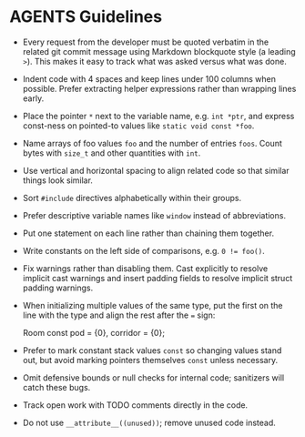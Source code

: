 # AGENTS Guidelines

- Every request from the developer must be quoted verbatim in the related git commit message using Markdown blockquote style (a leading `>`). This makes it easy to track what was asked versus what was done.

- Indent code with 4 spaces and keep lines under 100 columns when possible. Prefer extracting helper expressions rather than wrapping lines early.
- Place the pointer `*` next to the variable name, e.g. `int *ptr`, and express const-ness on pointed-to values like `static void const *foo`.
- Name arrays of foo values `foo` and the number of entries `foos`. Count bytes with `size_t` and other quantities with `int`.
- Use vertical and horizontal spacing to align related code so that similar things look similar.
- Sort `#include` directives alphabetically within their groups.
- Prefer descriptive variable names like `window` instead of abbreviations.
- Put one statement on each line rather than chaining them together.
- Write constants on the left side of comparisons, e.g. `0 != foo()`.
- Fix warnings rather than disabling them. Cast explicitly to resolve
  implicit cast warnings and insert padding fields to resolve implicit
  struct padding warnings.
- When initializing multiple values of the same type, put the first on
  the line with the type and align the rest after the `=` sign:

    Room const pod      = {0},
               corridor = {0};
- Prefer to mark constant stack values `const` so changing values stand
  out, but avoid marking pointers themselves `const` unless necessary.

- Omit defensive bounds or null checks for internal code; sanitizers will catch these bugs.
- Track open work with TODO comments directly in the code.
- Do not use `__attribute__((unused))`; remove unused code instead.
